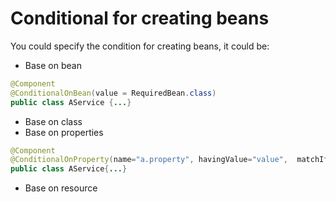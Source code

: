 # Conditional for creating beans

You could specify the condition for creating beans, it could be:

* Base on bean

```java
@Component
@ConditionalOnBean(value = RequiredBean.class)
public class AService {...}
```

* Base on class
* Base on properties

```java
@Component
@ConditionalOnProperty(name="a.property", havingValue="value",  matchIfMissing=true)
public class AService{...}
```

* Base on resource

